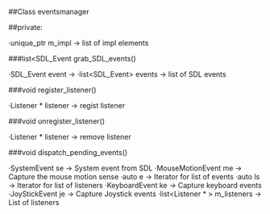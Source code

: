 ##Class eventsmanager

##private:

·unique_ptr<Impl> m_impl → list of impl elements

###list<SDL_Event grab_SDL_events()

·SDL_Event event →
·list<SDL_Event> events → list of SDL events

###void register_listener()

·Listener * listener → regist listener

###void unregister_listener()

·Listener * listener → remove listener

###void dispatch_pending_events()

·SystemEvent se → System event from SDL
·MouseMotionEvent me → Capture the mouse motion sense
·auto e → Iterator for list of events
·auto ls → Iterator for list of listeners
·KeyboardEvent ke → Capture keyboard events
·JoyStickEvent je → Capture Joystick events
·list<Listener * > m_listeners → List of listeners
